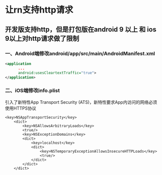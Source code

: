 # 让rn支持http请求

## 开发版支持http，但是打包版在android 9 以上 和 ios 9以上对http请求做了限制



### 一、Android端修改android/app/src/main/AndroidManifest.xml

```xml
<application
      ...
      android:usesCleartextTraffic="true">
</application>
```


### 二、iOS端修改info.plist
引入了新特性App Transport Security (ATS)，新特性要求App内访问的网络必须使用HTTPS协议

```plist
<key>NSAppTransportSecurity</key>
    <dict>
        <key>NSAllowsArbitraryLoads</key>
        <true/>
        <key>NSExceptionDomains</key>
        <dict>
            <key>localhost</key>
            <dict>
                <key>NSTemporaryExceptionAllowsInsecureHTTPLoads</key>
                <true/>
            </dict>
        </dict>
    </dict>
```

